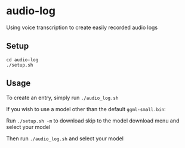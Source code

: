 # audio-log
Using voice transcription to create easily recorded audio logs

## Setup

```git clone https://github.com/Chopper1337/audio-log
cd audio-log
./setup.sh
```

## Usage

To create an entry, simply run `./audio_log.sh`

If you wish to use a model other than the default `ggml-small.bin`:

Run `./setup.sh -m` to download skip to the model download menu and select your model

Then run `./audio_log.sh` and select your model
